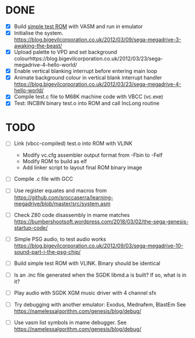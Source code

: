 # DONE

- [x] Build [simple test ROM](https://github.com/sroccaserra/learning-megadrive) with VASM and run in emulator
- [x] Initialise the system. https://blog.bigevilcorporation.co.uk/2012/03/09/sega-megadrive-3-awaking-the-beast/
- [x] Upload palette to VPD and set background colourhttps://blog.bigevilcorporation.co.uk/2012/03/23/sega-megadrive-4-hello-world/
- [x] Enable vertical blanking interrupt before entering main loop
- [x] Animate background colour in vertical blank interrupt handler https://blog.bigevilcorporation.co.uk/2012/03/23/sega-megadrive-4-hello-world/
- [x] Compile test.c file to M68K machine code with VBCC (vc.exe)
- [x] Test: INCBIN binary test.o into ROM and call IncLong routine

# TODO

- [ ] Link (vbcc-compiled) test.o into ROM with VLINK
  - Modify vc.cfg assembler output format from -Fbin to -Felf
  - Modify ROM to build as elf
  - Add linker script to layout final ROM binary image
- [ ] Compile .c file with GCC
- [ ] Use register equates and macros from https://github.com/sroccaserra/learning-megadrive/blob/master/src/system.asm
- [ ] Check Z80 code disassembly in mame matches https://bumbershootsoft.wordpress.com/2018/03/02/the-sega-genesis-startup-code/
- [ ] Simple PSG audio, to test audio works https://blog.bigevilcorporation.co.uk/2012/09/03/sega-megadrive-10-sound-part-i-the-psg-chip/
- [ ] Build simple test ROM with VLINK. Binary should be identical
- [ ] Is an .inc file generated when the SGDK libmd.a is built? If so, what is in it?
- [ ] Play audio with SGDK XGM music driver with 4 channel sfx

- [ ] Try debugging with another emulator: Exodus, Mednafem, BlastEm See https://namelessalgorithm.com/genesis/blog/debug/
- [ ] Use vasm list symbols in mame debugger. See https://namelessalgorithm.com/genesis/blog/debug/
